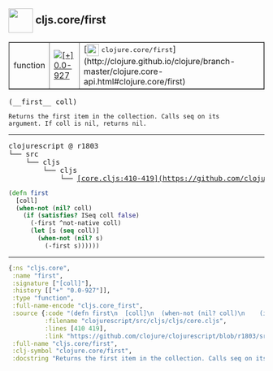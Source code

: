 ## <img width="48px" valign="middle" src="http://i.imgur.com/Hi20huC.png"> cljs.core/first

 <table border="1">
<tr>
<td>function</td>
<td><a href="https://github.com/cljsinfo/api-refs/tree/0.0-927"><img valign="middle" alt="[+] 0.0-927" src="https://img.shields.io/badge/+-0.0--927-lightgrey.svg"></a> </td>
<td>
[<img height="24px" valign="middle" src="http://i.imgur.com/1GjPKvB.png"> <samp>clojure.core/first</samp>](http://clojure.github.io/clojure/branch-master/clojure.core-api.html#clojure.core/first)
</td>
</tr>
</table>

 <samp>
(__first__ coll)<br>
</samp>

```
Returns the first item in the collection. Calls seq on its
argument. If coll is nil, returns nil.
```

---

 <pre>
clojurescript @ r1803
└── src
    └── cljs
        └── cljs
            └── <ins>[core.cljs:410-419](https://github.com/clojure/clojurescript/blob/r1803/src/cljs/cljs/core.cljs#L410-L419)</ins>
</pre>

```clj
(defn first
  [coll]
  (when-not (nil? coll)
    (if (satisfies? ISeq coll false)
      (-first ^not-native coll)
      (let [s (seq coll)]
        (when-not (nil? s)
          (-first s))))))
```


---

```clj
{:ns "cljs.core",
 :name "first",
 :signature ["[coll]"],
 :history [["+" "0.0-927"]],
 :type "function",
 :full-name-encode "cljs.core_first",
 :source {:code "(defn first\n  [coll]\n  (when-not (nil? coll)\n    (if (satisfies? ISeq coll false)\n      (-first ^not-native coll)\n      (let [s (seq coll)]\n        (when-not (nil? s)\n          (-first s))))))",
          :filename "clojurescript/src/cljs/cljs/core.cljs",
          :lines [410 419],
          :link "https://github.com/clojure/clojurescript/blob/r1803/src/cljs/cljs/core.cljs#L410-L419"},
 :full-name "cljs.core/first",
 :clj-symbol "clojure.core/first",
 :docstring "Returns the first item in the collection. Calls seq on its\nargument. If coll is nil, returns nil."}

```
